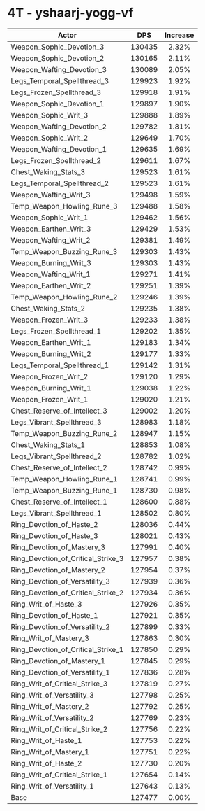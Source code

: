 # 4T - yshaarj-yogg-vf
| Actor | DPS | Increase |
|---|:---:|:---:|
|Weapon_Sophic_Devotion_3|130435|2.32%|
|Weapon_Sophic_Devotion_2|130165|2.11%|
|Weapon_Wafting_Devotion_3|130089|2.05%|
|Legs_Temporal_Spellthread_3|129923|1.92%|
|Legs_Frozen_Spellthread_3|129918|1.91%|
|Weapon_Sophic_Devotion_1|129897|1.90%|
|Weapon_Sophic_Writ_3|129888|1.89%|
|Weapon_Wafting_Devotion_2|129782|1.81%|
|Weapon_Sophic_Writ_2|129649|1.70%|
|Weapon_Wafting_Devotion_1|129635|1.69%|
|Legs_Frozen_Spellthread_2|129611|1.67%|
|Chest_Waking_Stats_3|129523|1.61%|
|Legs_Temporal_Spellthread_2|129523|1.61%|
|Weapon_Wafting_Writ_3|129498|1.59%|
|Temp_Weapon_Howling_Rune_3|129488|1.58%|
|Weapon_Sophic_Writ_1|129462|1.56%|
|Weapon_Earthen_Writ_3|129429|1.53%|
|Weapon_Wafting_Writ_2|129381|1.49%|
|Temp_Weapon_Buzzing_Rune_3|129303|1.43%|
|Weapon_Burning_Writ_3|129303|1.43%|
|Weapon_Wafting_Writ_1|129271|1.41%|
|Weapon_Earthen_Writ_2|129251|1.39%|
|Temp_Weapon_Howling_Rune_2|129246|1.39%|
|Chest_Waking_Stats_2|129235|1.38%|
|Weapon_Frozen_Writ_3|129233|1.38%|
|Legs_Frozen_Spellthread_1|129202|1.35%|
|Weapon_Earthen_Writ_1|129183|1.34%|
|Weapon_Burning_Writ_2|129177|1.33%|
|Legs_Temporal_Spellthread_1|129142|1.31%|
|Weapon_Frozen_Writ_2|129120|1.29%|
|Weapon_Burning_Writ_1|129038|1.22%|
|Weapon_Frozen_Writ_1|129020|1.21%|
|Chest_Reserve_of_Intellect_3|129002|1.20%|
|Legs_Vibrant_Spellthread_3|128983|1.18%|
|Temp_Weapon_Buzzing_Rune_2|128947|1.15%|
|Chest_Waking_Stats_1|128853|1.08%|
|Legs_Vibrant_Spellthread_2|128782|1.02%|
|Chest_Reserve_of_Intellect_2|128742|0.99%|
|Temp_Weapon_Howling_Rune_1|128741|0.99%|
|Temp_Weapon_Buzzing_Rune_1|128730|0.98%|
|Chest_Reserve_of_Intellect_1|128600|0.88%|
|Legs_Vibrant_Spellthread_1|128502|0.80%|
|Ring_Devotion_of_Haste_2|128036|0.44%|
|Ring_Devotion_of_Haste_3|128021|0.43%|
|Ring_Devotion_of_Mastery_3|127991|0.40%|
|Ring_Devotion_of_Critical_Strike_3|127957|0.38%|
|Ring_Devotion_of_Mastery_2|127954|0.37%|
|Ring_Devotion_of_Versatility_3|127939|0.36%|
|Ring_Devotion_of_Critical_Strike_2|127934|0.36%|
|Ring_Writ_of_Haste_3|127926|0.35%|
|Ring_Devotion_of_Haste_1|127921|0.35%|
|Ring_Devotion_of_Versatility_2|127899|0.33%|
|Ring_Writ_of_Mastery_3|127863|0.30%|
|Ring_Devotion_of_Critical_Strike_1|127850|0.29%|
|Ring_Devotion_of_Mastery_1|127845|0.29%|
|Ring_Devotion_of_Versatility_1|127836|0.28%|
|Ring_Writ_of_Critical_Strike_3|127819|0.27%|
|Ring_Writ_of_Versatility_3|127798|0.25%|
|Ring_Writ_of_Mastery_2|127792|0.25%|
|Ring_Writ_of_Versatility_2|127769|0.23%|
|Ring_Writ_of_Critical_Strike_2|127756|0.22%|
|Ring_Writ_of_Haste_1|127753|0.22%|
|Ring_Writ_of_Mastery_1|127751|0.22%|
|Ring_Writ_of_Haste_2|127730|0.20%|
|Ring_Writ_of_Critical_Strike_1|127654|0.14%|
|Ring_Writ_of_Versatility_1|127643|0.13%|
|Base|127477|0.00%|
